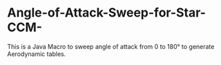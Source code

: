 # Angle-of-Attack-Sweep-for-Star-CCM-

This is a Java Macro to sweep angle of attack from 0 to 180° to generate Aerodynamic tables.  
